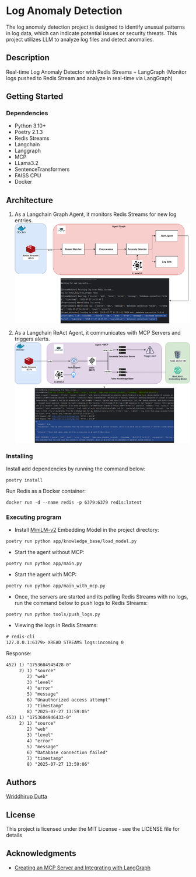# Log Anomaly Detection

The log anomaly detection project is designed to identify unusual patterns in log data, which can indicate potential issues or security threats. This project utilizes LLM to analyze log files and detect anomalies.

## Description

Real-time Log Anomaly Detector with Redis Streams + LangGraph (Monitor logs pushed to Redis Stream and analyze in real-time via LangGraph)

## Getting Started

### Dependencies

- Python 3.10+
- Poetry 2.1.3
- Redis Streams
- Langchain
- Langgraph
- MCP
- LLama3.2
- SentenceTransformers
- FAISS CPU
- Docker

## Architecture

1. As a Langchain Graph Agent, it monitors Redis Streams for new log entries.
   ![log_anomaly_detection_archs1.png](log_anomaly_detection_archs1.png)

2. As a Langchain ReAct Agent, it communicates with MCP Servers and triggers alerts.
    ![log_anomaly_detection_archs2.png](log_anomaly_detection_archs2.png)

### Installing

Install add dependencies by running the command below:
```commandline
poetry install
```

Run Redis as a Docker container:
```commandline
docker run -d --name redis -p 6379:6379 redis:latest
```

### Executing program

* Install [MiniLM-v2](https://huggingface.co/sentence-transformers/all-MiniLM-L6-v2) Embedding Model in the project directory:
```
poetry run python app/knowledge_base/load_model.py
```

* Start the agent without MCP:
```commandline
poetry run python app/main.py
```

* Start the agent with MCP:
```commandline
poetry run python app/main_with_mcp.py
```

* Once, the servers are started and its polling Redis Streams with no logs, run the command below to push logs to Redis Streams:
```commandline
poetry run python tools/push_logs.py
```

* Viewing the logs in Redis Streams:

```commandline
# redis-cli
127.0.0.1:6379> XREAD STREAMS logs:incoming 0
```
  Response:
```commandline
452) 1) "1753604945428-0"
     2) 1) "source"
        2) "web"
        3) "level"
        4) "error"
        5) "message"
        6) "Unauthorized access attempt"
        7) "timestamp"
        8) "2025-07-27 13:59:05"
453) 1) "1753604946433-0"
     2) 1) "source"
        2) "web"
        3) "level"
        4) "error"
        5) "message"
        6) "Database connection failed"
        7) "timestamp"
        8) "2025-07-27 13:59:06"
```




## Authors

[Wriddhirup Dutta](https://www.linkedin.com/in/wriddhirup-dutta/)

## License

This project is licensed under the MIT License - see the LICENSE file for details

## Acknowledgments

* [Creating an MCP Server and Integrating with LangGraph](https://medium.com/@sajith_k/creating-an-mcp-server-and-integrating-with-langgraph-5f4fa434a4c7)